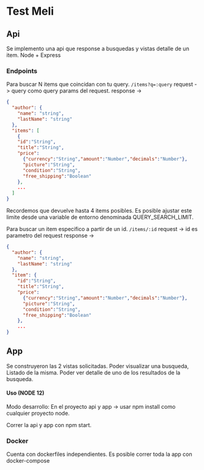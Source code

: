 # Test Meli

## Api
Se implemento una api que response a busquedas y vistas detalle de un item.
Node + Express

### Endpoints

Para buscar N items que coincidan con tu query.
`/items?q=:query`
request -> query como query params del request.
response ->
```json
{
  "author": {
    "name": "string",
    "lastName": "string"
  },
  "items": [
    {
    "id":"String",
    "title":"String",
    "price":
      {"currency":"String","amount":"Number","decimals":"Number"},
      "picture":"String",
      "condition":"String",
      "free_shipping":"Boolean"
    },
    ...
  ]
}
```
Recordemos que devuelve hasta 4 items posibles.
Es posible ajustar este limite desde una variable de entorno denominada QUERY_SEARCH_LIMIT.

Para buscar un item especifico a partir de un id.
`/items/:id`
request -> id es parametro del request
response ->
```json
{
  "author": {
    "name": "string",
    "lastName": "string"
  },
  "item": {
    "id":"String",
    "title":"String",
    "price":
      {"currency":"String","amount":"Number","decimals":"Number"},
      "picture":"String",
      "condition":"String",
      "free_shipping":"Boolean"
    },
    ...
}
```

## App

Se construyeron las 2 vistas solicitadas.
Poder visualizar una busqueda, Listado de la misma.
Poder ver detalle de uno de los resultados de la busqueda.

#### Uso (NODE 12)

Modo desarrollo:
En el proyecto api y app -> usar npm install como cualquier proyecto node.

Correr la api y app con npm start.

### Docker
Cuenta con dockerfiles independientes. Es posible correr toda la app con docker-compose
